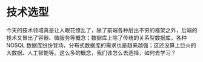 # 技术选型

今天的技术领域真是让人眼花缭乱了，除了前端各种层出不穷的框架之外，后端的技术又冒出了容器、微服务等概念；数据库上除了传统的关系型数据库，各种 NOSQL 数据库纷纷登场，分布式数据库的需求也是越来越强；这还没算上巨火的大数据、人工智能等。这么多的概念，我们该怎么去选择，如何去学习？
